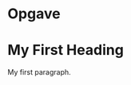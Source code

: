 # Opgave
<!DOCTYPE html>
<html>
<body>

<h1>My First Heading</h1>
<p>My first paragraph.</p>

</body>
</html>
